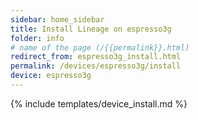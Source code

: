 ```yaml
---
sidebar: home_sidebar
title: Install Lineage on espresso3g
folder: info
# name of the page (/{{permalink}}.html)
redirect_from: espresso3g_install.html
permalink: /devices/espresso3g/install
device: espresso3g
---
```

{% include templates/device_install.md %}